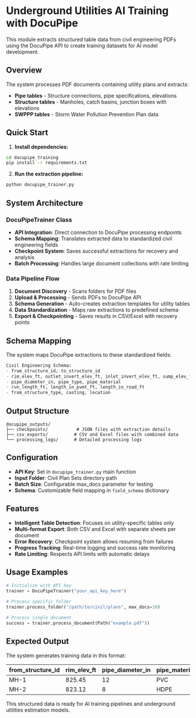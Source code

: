 # Underground Utilities AI Training with DocuPipe

This module extracts structured table data from civil engineering PDFs using the DocuPipe API to create training datasets for AI model development.

## Overview

The system processes PDF documents containing utility plans and extracts:
- **Pipe tables** - Structure connections, pipe specifications, elevations
- **Structure tables** - Manholes, catch basins, junction boxes with elevations  
- **SWPPP tables** - Storm Water Pollution Prevention Plan data

## Quick Start

1. **Install dependencies:**
```bash
cd docupipe_training
pip install -r requirements.txt
```

2. **Run the extraction pipeline:**
```bash
python docupipe_trainer.py
```

## System Architecture

### DocuPipeTrainer Class
- **API Integration**: Direct connection to DocuPipe processing endpoints
- **Schema Mapping**: Translates extracted data to standardized civil engineering fields
- **Checkpoint System**: Saves successful extractions for recovery and analysis
- **Batch Processing**: Handles large document collections with rate limiting

### Data Pipeline Flow
1. **Document Discovery** - Scans folders for PDF files
2. **Upload & Processing** - Sends PDFs to DocuPipe API
3. **Schema Generation** - Auto-creates extraction templates for utility tables
4. **Data Standardization** - Maps raw extractions to predefined schema
5. **Export & Checkpointing** - Saves results in CSV/Excel with recovery points

## Schema Mapping

The system maps DocuPipe extractions to these standardized fields:

```python
Civil Engineering Schema:
- from_structure_id, to_structure_id
- rim_elev_ft, outlet_invert_elev_ft, inlet_invert_elev_ft, sump_elev_ft  
- pipe_diameter_in, pipe_type, pipe_material
- run_length_ft, length_in_pvmt_ft, length_in_road_ft
- from_structure_type, casting, location
```

## Output Structure

```
docupipe_outputs/
├── checkpoints/           # JSON files with extraction details
├── csv_exports/          # CSV and Excel files with combined data
└── processing_logs/      # Detailed processing logs
```

## Configuration

- **API Key**: Set in `docupipe_trainer.py` main function
- **Input Folder**: Civil Plan Sets directory path
- **Batch Size**: Configurable max_docs parameter for testing
- **Schema**: Customizable field mapping in `field_schema` dictionary

## Features

- **Intelligent Table Detection**: Focuses on utility-specific tables only
- **Multi-format Export**: Both CSV and Excel with separate sheets per document
- **Error Recovery**: Checkpoint system allows resuming from failures
- **Progress Tracking**: Real-time logging and success rate monitoring
- **Rate Limiting**: Respects API limits with automatic delays

## Usage Examples

```python
# Initialize with API key
trainer = DocuPipeTrainer("your_api_key_here")

# Process specific folder
trainer.process_folder("/path/to/civil/plans", max_docs=10)

# Process single document
success = trainer.process_document(Path("example.pdf"))
```

## Expected Output

The system generates training data in this format:

| from_structure_id | rim_elev_ft | pipe_diameter_in | pipe_material | source_document |
|-------------------|-------------|------------------|---------------|-----------------|
| MH-1             | 825.45      | 12              | PVC           | site_plan_1.pdf |
| MH-2             | 823.12      | 8               | HDPE          | site_plan_1.pdf |

This structured data is ready for AI training pipelines and underground utilities estimation models.
